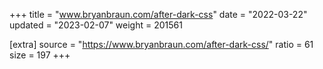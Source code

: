 +++
title = "www.bryanbraun.com/after-dark-css"
date = "2022-03-22"
updated = "2023-02-07"
weight = 201561

[extra]
source = "https://www.bryanbraun.com/after-dark-css/"
ratio = 61
size = 197
+++
